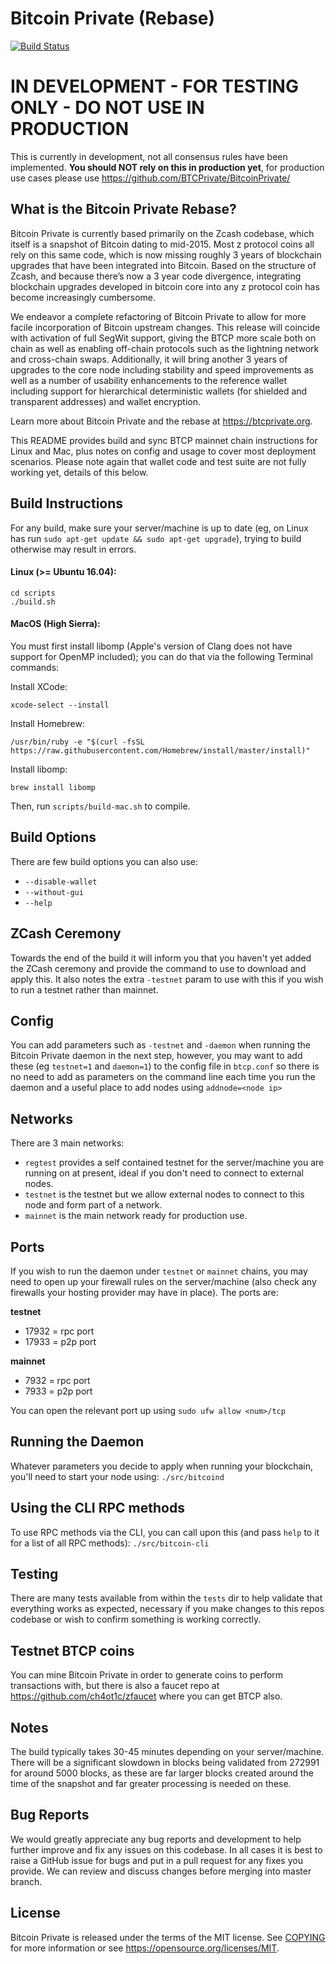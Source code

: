 Bitcoin Private (Rebase)
=====================================

[![Build Status](https://travis-ci.com/BTCPrivate/BTCP-Rebase.svg?branch=master)](https://travis-ci.com/BTCPrivate/BTCP-Rebase)

IN DEVELOPMENT - FOR TESTING ONLY - DO NOT USE IN PRODUCTION
===========
This is currently in development, not all consensus rules have been implemented. **You should NOT rely on this in production yet**, for production use cases please use https://github.com/BTCPrivate/BitcoinPrivate/

What is the Bitcoin Private Rebase?
----------------

Bitcoin Private is currently based primarily on the Zcash codebase, which itself is a snapshot of Bitcoin dating to mid-2015. Most z protocol coins all rely on this same code, which is now missing roughly 3 years of blockchain upgrades that have been integrated into Bitcoin. Based on the structure of Zcash, and because there’s now a 3 year code divergence, integrating blockchain upgrades developed in bitcoin core into any z protocol coin has become increasingly cumbersome.

We endeavor a complete refactoring of Bitcoin Private to allow for more facile incorporation of Bitcoin upstream changes. This release will coincide with activation of full SegWit support, giving the BTCP more scale both on chain as well as enabling off-chain protocols such as the lightning network and cross-chain swaps. Additionally, it will bring another 3 years of upgrades to the core node including stability and speed improvements as well as a number of usability enhancements to the reference wallet including support for hierarchical deterministic wallets (for shielded and transparent addresses) and wallet encryption.

Learn more about Bitcoin Private and the rebase at https://btcprivate.org.

This README provides build and sync BTCP mainnet chain instructions for Linux and Mac, plus notes on config and usage to cover most deployment scenarios. Please note again that wallet code and test suite are not fully working yet, details of this below.

Build Instructions
-------

For any build, make sure your server/machine is up to date (eg, on Linux has run `sudo apt-get update && sudo apt-get upgrade`), trying to build otherwise may result in errors.

#### Linux (>= Ubuntu 16.04):
```
cd scripts
./build.sh
```

#### MacOS (High Sierra):
You must first install libomp (Apple's version of Clang does not have support for OpenMP included); you can do that via the following Terminal commands:

Install XCode:
```
xcode-select --install
```
Install Homebrew:
```
/usr/bin/ruby -e "$(curl -fsSL https://raw.githubusercontent.com/Homebrew/install/master/install)"
```
Install libomp:
```
brew install libomp
```

Then, run `scripts/build-mac.sh` to compile.

Build Options
------

There are few build options you can also use:
- `--disable-wallet`
- `--without-gui`
- `--help`

ZCash Ceremony
------

Towards the end of the build it will inform you that you haven't yet added the ZCash ceremony and provide the command to use to download and apply this. It also notes the extra `-testnet` param to use with this if you wish to run a testnet rather than mainnet.

Config
------

You can add parameters such as `-testnet` and `-daemon` when running the Bitcoin Private daemon in the next step, however, you may want to add these (eg `testnet=1` and `daemon=1`) to the config file in `btcp.conf` so there is no need to add as parameters on the command line each time you run the daemon and a useful place to add nodes using `addnode=<node ip>`

Networks
------

There are 3 main networks:
- `regtest` provides a self contained testnet for the server/machine you are running on at present, ideal if you don't need to connect to external nodes.
- `testnet` is the testnet but we allow external nodes to connect to this node and form part of a network.
- `mainnet` is the main network ready for production use.

Ports
------
If you wish to run the daemon under `testnet` or `mainnet` chains, you may need to open up your firewall rules on the server/machine (also check any firewalls your hosting provider may have in place). The ports are:

**testnet**
- 17932 = rpc port
- 17933 = p2p port

**mainnet**
- 7932 = rpc port
- 7933 = p2p port

You can open the relevant port up using `sudo ufw allow <num>/tcp`

Running the Daemon
------

Whatever parameters you decide to apply when running your blockchain, you'll need to start your node using:
`./src/bitcoind`

Using the CLI RPC methods
------

To use RPC methods via the CLI, you can call upon this (and pass `help` to it for a list of all RPC methods):
`./src/bitcoin-cli`

Testing
------

There are many tests available from within the `tests` dir to help validate that everything works as expected, necessary if you make changes to this repos codebase or wish to confirm something is working correctly. 

Testnet BTCP coins
------

You can mine Bitcoin Private in order to generate coins to perform transactions with, but there is also a faucet repo at https://github.com/ch4ot1c/zfaucet where you can get BTCP also. 

Notes
-------

The build typically takes 30-45 minutes depending on your server/machine. There will be a significant slowdown in blocks being validated from 272991 for around 5000 blocks, as these are far larger blocks created around the time of the snapshot and far greater processing is needed on these.

Bug Reports
-------

We would greatly appreciate any bug reports and development to help further improve and fix any issues on this codebase. In all cases it is best to raise a GitHub issue for bugs and put in a pull request for any fixes you provide. We can review and discuss changes before merging into master branch. 

License
-------

Bitcoin Private is released under the terms of the MIT license. See [COPYING](COPYING) for more
information or see https://opensource.org/licenses/MIT.
